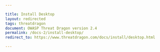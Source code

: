 ```yaml
---

title: Install Desktop
layout: redirected
tags: threatdragon
document: OWASP Threat Dragon version 2.4
permalink: /docs-2/install-desktop/
redirect_to: https://www.threatdragon.com/docs/install/desktop.html

---
```

